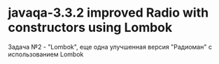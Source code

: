 # javaqa-3.3.2 improved Radio with constructors using Lombok
Задача №2 - "Lombok", еще одна улучшенная версия "Радиоман" с использованием Lombok
